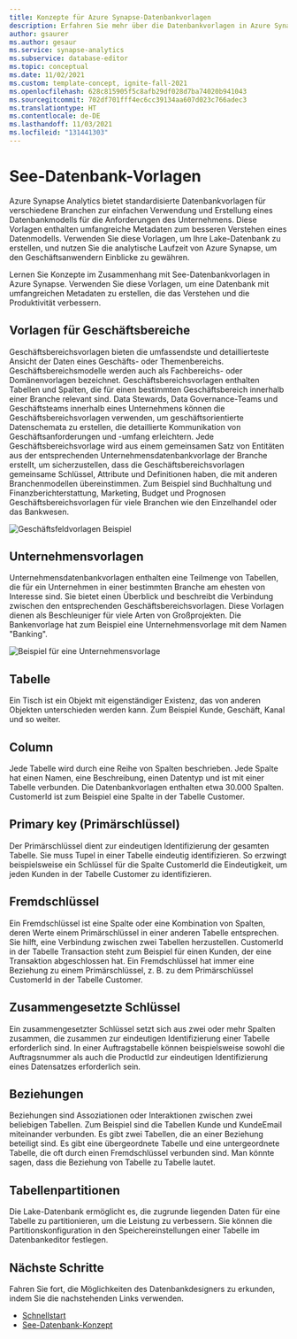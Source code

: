 ```yaml
---
title: Konzepte für Azure Synapse-Datenbankvorlagen
description: Erfahren Sie mehr über die Datenbankvorlagen in Azure Synapse
author: gsaurer
ms.author: gesaur
ms.service: synapse-analytics
ms.subservice: database-editor
ms.topic: conceptual
ms.date: 11/02/2021
ms.custom: template-concept, ignite-fall-2021
ms.openlocfilehash: 628c815905f5c8afb29df028d7ba74020b941043
ms.sourcegitcommit: 702df701fff4ec6cc39134aa607d023c766adec3
ms.translationtype: HT
ms.contentlocale: de-DE
ms.lasthandoff: 11/03/2021
ms.locfileid: "131441303"
---
```

# <a name="lake-database-templates"></a>See-Datenbank-Vorlagen

Azure Synapse Analytics bietet standardisierte Datenbankvorlagen für verschiedene Branchen zur einfachen Verwendung und Erstellung eines Datenbankmodells für die Anforderungen des Unternehmens. Diese Vorlagen enthalten umfangreiche Metadaten zum besseren Verstehen eines Datenmodells. Verwenden Sie diese Vorlagen, um Ihre Lake-Datenbank zu erstellen, und nutzen Sie die analytische Laufzeit von Azure Synapse, um den Geschäftsanwendern Einblicke zu gewähren.

Lernen Sie Konzepte im Zusammenhang mit See-Datenbankvorlagen in Azure Synapse. Verwenden Sie diese Vorlagen, um eine Datenbank mit umfangreichen Metadaten zu erstellen, die das Verstehen und die Produktivität verbessern.  

## <a name="business-area-templates"></a>Vorlagen für Geschäftsbereiche  

Geschäftsbereichsvorlagen bieten die umfassendste und detaillierteste Ansicht der Daten eines Geschäfts- oder Themenbereichs. Geschäftsbereichsmodelle werden auch als Fachbereichs- oder Domänenvorlagen bezeichnet. Geschäftsbereichsvorlagen enthalten Tabellen und Spalten, die für einen bestimmten Geschäftsbereich innerhalb einer Branche relevant sind. Data Stewards, Data Governance-Teams und Geschäftsteams innerhalb eines Unternehmens können die Geschäftsbereichsvorlagen verwenden, um geschäftsorientierte Datenschemata zu erstellen, die detaillierte Kommunikation von Geschäftsanforderungen und -umfang erleichtern. Jede Geschäftsbereichsvorlage wird aus einem gemeinsamen Satz von Entitäten aus der entsprechenden Unternehmensdatenbankvorlage der Branche erstellt, um sicherzustellen, dass die Geschäftsbereichsvorlagen gemeinsame Schlüssel, Attribute und Definitionen haben, die mit anderen Branchenmodellen übereinstimmen. Zum Beispiel sind Buchhaltung und Finanzberichterstattung, Marketing, Budget und Prognosen Geschäftsbereichsvorlagen für viele Branchen wie den Einzelhandel oder das Bankwesen. 

![Geschäftsfeldvorlagen Beispiel](./media/concepts-database-templates/business-area-template-example.png)

## <a name="enterprise-templates"></a>Unternehmensvorlagen 

Unternehmensdatenbankvorlagen enthalten eine Teilmenge von Tabellen, die für ein Unternehmen in einer bestimmten Branche am ehesten von Interesse sind. Sie bietet einen Überblick und beschreibt die Verbindung zwischen den entsprechenden Geschäftsbereichsvorlagen. Diese Vorlagen dienen als Beschleuniger für viele Arten von Großprojekten. Die Bankenvorlage hat zum Beispiel eine Unternehmensvorlage mit dem Namen "Banking". 

![Beispiel für eine Unternehmensvorlage](./media/concepts-database-templates/enterprise-template-example.png)

## <a name="table"></a>Tabelle

Ein Tisch ist ein Objekt mit eigenständiger Existenz, das von anderen Objekten unterschieden werden kann. Zum Beispiel Kunde, Geschäft, Kanal und so weiter.

## <a name="column"></a>Column

Jede Tabelle wird durch eine Reihe von Spalten beschrieben. Jede Spalte hat einen Namen, eine Beschreibung, einen Datentyp und ist mit einer Tabelle verbunden. Die Datenbankvorlagen enthalten etwa 30.000 Spalten. CustomerId ist zum Beispiel eine Spalte in der Tabelle Customer.

## <a name="primary-key"></a>Primary key (Primärschlüssel)

Der Primärschlüssel dient zur eindeutigen Identifizierung der gesamten Tabelle. Sie muss Tupel in einer Tabelle eindeutig identifizieren. So erzwingt beispielsweise ein Schlüssel für die Spalte CustomerId die Eindeutigkeit, um jeden Kunden in der Tabelle Customer zu identifizieren.

## <a name="foreign-key"></a>Fremdschlüssel

Ein Fremdschlüssel ist eine Spalte oder eine Kombination von Spalten, deren Werte einem Primärschlüssel in einer anderen Tabelle entsprechen. Sie hilft, eine Verbindung zwischen zwei Tabellen herzustellen. CustomerId in der Tabelle Transaction steht zum Beispiel für einen Kunden, der eine Transaktion abgeschlossen hat. Ein Fremdschlüssel hat immer eine Beziehung zu einem Primärschlüssel, z. B. zu dem Primärschlüssel CustomerId in der Tabelle Customer.

## <a name="composite-key"></a>Zusammengesetzte Schlüssel

Ein zusammengesetzter Schlüssel setzt sich aus zwei oder mehr Spalten zusammen, die zusammen zur eindeutigen Identifizierung einer Tabelle erforderlich sind. In einer Auftragstabelle können beispielsweise sowohl die Auftragsnummer als auch die ProductId zur eindeutigen Identifizierung eines Datensatzes erforderlich sein.

## <a name="relationships"></a>Beziehungen

Beziehungen sind Assoziationen oder Interaktionen zwischen zwei beliebigen Tabellen. Zum Beispiel sind die Tabellen Kunde und KundeEmail miteinander verbunden. Es gibt zwei Tabellen, die an einer Beziehung beteiligt sind. Es gibt eine übergeordnete Tabelle und eine untergeordnete Tabelle, die oft durch einen Fremdschlüssel verbunden sind. Man könnte sagen, dass die Beziehung von Tabelle zu Tabelle lautet.

## <a name="table-partitions"></a>Tabellenpartitionen

Die Lake-Datenbank ermöglicht es, die zugrunde liegenden Daten für eine Tabelle zu partitionieren, um die Leistung zu verbessern. Sie können die Partitionskonfiguration in den Speichereinstellungen einer Tabelle im Datenbankeditor festlegen.

## <a name="next-steps"></a>Nächste Schritte

Fahren Sie fort, die Möglichkeiten des Datenbankdesigners zu erkunden, indem Sie die nachstehenden Links verwenden.
- [Schnellstart](quick-start-create-lake-database.md)
- [See-Datenbank-Konzept](concepts-lake-database.md)

